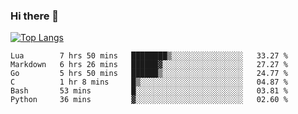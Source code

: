 ### Hi there 👋

<!--
**3Xpl0it3r/3Xpl0it3r** is a ✨ _special_ ✨ repository because its `README.md` (this file) appears on your GitHub profile.

Here are some ideas to get you started:

- 🔭 I’m currently working on ...
- 🌱 I’m currently learning ...
- 👯 I’m looking to collaborate on ...
- 🤔 I’m looking for help with ...
- 💬 Ask me about ...
- 📫 How to reach me: ...
- 😄 Pronouns: ...
- ⚡ Fun fact: ...
-->


[![Top Langs](https://github-readme-stats.vercel.app/api/top-langs/?username=3Xpl0it3r&layout=compact)](https://github.com/3Xpl0it3r/3Xpl0it3r)

<!--START_SECTION:waka-->

```text
Lua        7 hrs 50 mins   ████████▒░░░░░░░░░░░░░░░░   33.27 %
Markdown   6 hrs 26 mins   ██████▓░░░░░░░░░░░░░░░░░░   27.27 %
Go         5 hrs 50 mins   ██████▒░░░░░░░░░░░░░░░░░░   24.77 %
C          1 hr 8 mins     █▒░░░░░░░░░░░░░░░░░░░░░░░   04.87 %
Bash       53 mins         █░░░░░░░░░░░░░░░░░░░░░░░░   03.81 %
Python     36 mins         ▓░░░░░░░░░░░░░░░░░░░░░░░░   02.60 %
```

<!--END_SECTION:waka-->
